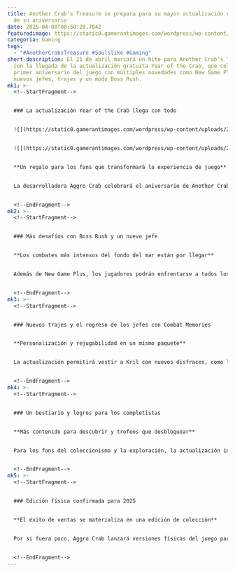 ```yaml
---
title: Another Crab’s Treasure se prepara para su mayor actualización con motivo
  de su aniversario
date: 2025-04-08T00:58:28.704Z
featuredimage: https://static0.gamerantimages.com/wordpress/wp-content/uploads/2025/04/another-crabs-treasure-key-art-logo.jpg?q=70&fit=crop&w=1140&h=&dpr=1
categoria: Gaming
tags:
  - "#AnotherCrabsTreasure #Soulslike #Gaming"
short-description: El 21 de abril marcará un hito para Another Crab’s Treasure
  con la llegada de la actualización gratuita Year of the Crab, que celebra el
  primer aniversario del juego con múltiples novedades como New Game Plus,
  nuevos jefes, trajes y un modo Boss Rush.
mk1: >-
  <!--StartFragment-->


  ### La actualización Year of the Crab llega con todo


  ![](https://static0.gamerantimages.com/wordpress/wp-content/uploads/2025/04/another-crab-s-treasure-kril-game-world.JPG?q=49&fit=crop&w=750&h=422&dpr=2)


  ![](https://static0.gamerantimages.com/wordpress/wp-content/uploads/2025/04/another-crab-s-treasure-kril-museum.JPG?q=49&fit=crop&w=750&h=422&dpr=2)


  **Un regalo para los fans que transformará la experiencia de juego**


  La desarrolladora Aggro Crab celebrará el aniversario de Another Crab’s Treasure con una importante actualización gratuita que llega el 21 de abril. Entre los principales añadidos destaca el esperado *New Game Plus*, que no solo incrementa la dificultad, sino que también introduce movimientos nuevos para los jefes, objetos inéditos y un rediseño casi total de los encuentros con enemigos. Esta actualización estará disponible en Xbox, PS5 y PC desde el primer día, mientras que en Switch se lanzará poco después.


  <!--EndFragment-->
mk2: >-
  <!--StartFragment-->


  ### Más desafíos con Boss Rush y un nuevo jefe


  **Los combates más intensos del fondo del mar están por llegar**


  Además de New Game Plus, los jugadores podrán enfrentarse a todos los jefes del juego en el nuevo modo *Boss Rush*, una experiencia pensada para quienes buscan dominar los combates del juego. La actualización también añadirá un nuevo jefe totalmente inédito, aunque los detalles específicos sobre su diseño o habilidades aún no se han revelado.


  <!--EndFragment-->
mk3: >-
  <!--StartFragment-->


  ### Nuevos trajes y el regreso de los jefes con Combat Memories


  **Personalización y rejugabilidad en un mismo paquete**


  La actualización permitirá vestir a Kril con nuevos disfraces, como los de cavernícola o mago, dándole un toque divertido y distintivo al personaje. Además, mediante la función *Combat Memories*, será posible revivir las batallas contra los jefes, lo que añade un atractivo extra para quienes deseen perfeccionar su técnica o revivir momentos épicos.


  <!--EndFragment-->
mk4: >-
  <!--StartFragment-->


  ### Un bestiario y logros para los completistas


  **Más contenido para descubrir y trofeos que desbloquear**


  Para los fans del coleccionismo y la exploración, la actualización incluirá un *Museo Bestiario*, donde se podrá ver y registrar a las criaturas del juego. También se añadirán nuevos trofeos y logros que aumentan la motivación por completar cada rincón del juego.


  <!--EndFragment-->
mk5: >-
  <!--StartFragment-->


  ### Edición física confirmada para 2025


  **El éxito de ventas se materializa en una edición de colección**


  Por si fuera poco, Aggro Crab lanzará versiones físicas del juego para PS5 y Nintendo Switch en algún momento de 2025. Estas ediciones incluirán tanto el juego base como su contenido descargable, y serán distribuidas en colaboración con iam8bit. Más detalles sobre su lanzamiento serán anunciados próximamente, lo que genera grandes expectativas entre los coleccionistas y fans del título.


  <!--EndFragment-->
---
```

